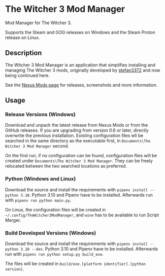 # The Witcher 3 Mod Manager

Mod Manager for The Witcher 3.

Supports the Steam and GOG releases on Windows and the Steam Proton release on Linux.

## Description

The Witcher 3 Mod Manager is an application that simplifies installing and managing The Witcher 3 mods, originally developed by [stefan3372](https://github.com/stefan3372) and now being continued here.

See the [Nexus Mods page](https://www.nexusmods.com/witcher3/mods/2678) for releases, screenshots and more information.

## Usage

### Release Versions (Windows)

Download and unpack the latest release from Nexus Mods or from the GitHub releases. If you are upgrading from version 0.6 or later, directly overwrite the previous installation. Existing configuration files wll be searched in the same directory as the executable first, in `Documents\The Witcher 3 Mod Manager` second.

On the first run, if no configuration can be found, configuration files will be created under `Documents\The Witcher 3 Mod Manager`. They can be freely relocated between the two searched locations as preferred.

### Python (Windows and Linux)

Download the source and install the requirements with `pipenv install --python 3.10`. Python 3.10 and Pipenv have to be installed. Afterwards run with `pipenv run python main.py`.

On Linux, the configuration files will be created in `~/.config/TheWitcher3ModManager`, and `wine` has to be available to run Script Merger.

### Build Developed Versions (Windows)

Download the source and install the requirements with `pipenv install --python 3.10 --dev`. Python 3.10 and Pipenv have to be installed. Afterwards run with `pipenv run python setup.py build_exe`.

The files will be created in `build/exe.[platform identifier].[python version]`.
